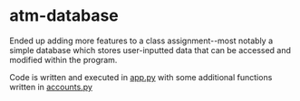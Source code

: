 # atm-database
Ended up adding more features to a class assignment--most notably a simple database which stores user-inputted data that can be accessed and modified within the program.

Code is written and executed in [app.py](atm_database/app.py) with some additional functions written in [accounts.py](atm_database/banking_pkg/accounts.py)
